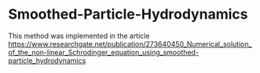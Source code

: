 # Smoothed-Particle-Hydrodynamics

This method was implemented in the article https://www.researchgate.net/publication/273640450_Numerical_solution_of_the_non-linear_Schrodinger_equation_using_smoothed-particle_hydrodynamics